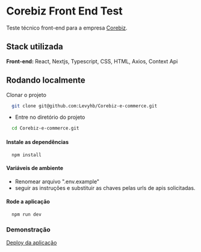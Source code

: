 # Corebiz Front End Test

Teste técnico front-end para a empresa [Corebiz](https://www.corebiz.ag/pt/).
## Stack utilizada

**Front-end:** React, Nextjs, Typescript, CSS, HTML, Axios, Context Api

## Rodando localmente

Clonar o projeto

```bash
  git clone git@github.com:Levyhb/Corebiz-e-commerce.git
```

- Entre no diretório do projeto

```bash
  cd Corebiz-e-commerce.git

```


#### Instale as dependências
```
  npm install
```
#### Variáveis de ambiente
- Renomear arquivo ".env.example"
- seguir as instruções e substituir as chaves pelas urls de apis solicitadas.
#### Rode a aplicação
```
  npm run dev
```

### Demonstração
[Deploy da aplicação](https://corebiz-e-commerce.vercel.app/)


